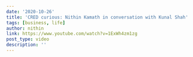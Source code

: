 ```yaml
---
date: '2020-10-26'
title: 'CRED curious: Nithin Kamath in conversation with Kunal Shah'
tags: [business, life]
author: nithin
link: https://www.youtube.com/watch?v=1ExWh4zm1zg
post_type: video
description: ''
---
```


